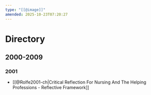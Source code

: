 ```yaml
---
type: "[[@image]]"
amended: 2025-10-23T07:20:27
---
```


# Directory
## 2000-2009
### 2001
- [[@Rolfe2001-ch|Critical Reflection For Nursing And The Helping Professions - Reflective Framework]]
